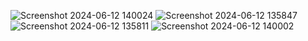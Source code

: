 ![Screenshot 2024-06-12 140024](https://github.com/chanchal412/Shopping_app-shopsy-Clone-/assets/94443191/9f5c8855-aef8-44e8-a95f-92a75fe59591)
![Screenshot 2024-06-12 135847](https://github.com/chanchal412/Shopping_app-shopsy-Clone-/assets/94443191/55445ecf-fba7-41fc-b95d-9dc923c4291e)
![Screenshot 2024-06-12 135811](https://github.com/chanchal412/Shopping_app-shopsy-Clone-/assets/94443191/c4da4803-5b0a-473f-9c18-68cef0954d79)
![Screenshot 2024-06-12 140002](https://github.com/chanchal412/Shopping_app-shopsy-Clone-/assets/94443191/45df7d65-9862-4634-81eb-dc3074c2c499)
